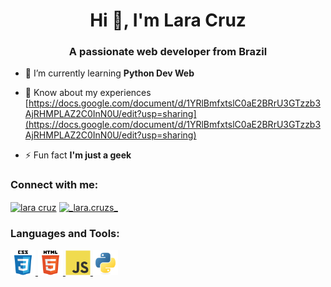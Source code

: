 <h1 align="center">Hi 👋, I'm Lara Cruz</h1>
<h3 align="center">A passionate web developer from Brazil</h3>

- 🌱 I’m currently learning **Python Dev Web**

- 📄 Know about my experiences [https://docs.google.com/document/d/1YRlBmfxtslC0aE2BRrU3GTzzb3AjRHMPLAZ2C0InN0U/edit?usp=sharing](https://docs.google.com/document/d/1YRlBmfxtslC0aE2BRrU3GTzzb3AjRHMPLAZ2C0InN0U/edit?usp=sharing)

- ⚡ Fun fact **I'm just a geek**

<h3 align="left">Connect with me:</h3>
<p align="left">
<a href="https://linkedin.com/in/lara cruz" target="blank"><img align="center" src="https://raw.githubusercontent.com/rahuldkjain/github-profile-readme-generator/master/src/images/icons/Social/linked-in-alt.svg" alt="lara cruz" height="30" width="40" /></a>
<a href="https://instagram.com/_lara.cruzs_" target="blank"><img align="center" src="https://raw.githubusercontent.com/rahuldkjain/github-profile-readme-generator/master/src/images/icons/Social/instagram.svg" alt="_lara.cruzs_" height="30" width="40" /></a>
</p>

<h3 align="left">Languages and Tools:</h3>
<p align="left"> <a href="https://www.w3schools.com/css/" target="_blank" rel="noreferrer"> <img src="https://raw.githubusercontent.com/devicons/devicon/master/icons/css3/css3-original-wordmark.svg" alt="css3" width="40" height="40"/> </a> <a href="https://www.w3.org/html/" target="_blank" rel="noreferrer"> <img src="https://raw.githubusercontent.com/devicons/devicon/master/icons/html5/html5-original-wordmark.svg" alt="html5" width="40" height="40"/> </a> <a href="https://developer.mozilla.org/en-US/docs/Web/JavaScript" target="_blank" rel="noreferrer"> <img src="https://raw.githubusercontent.com/devicons/devicon/master/icons/javascript/javascript-original.svg" alt="javascript" width="40" height="40"/> </a> <a href="https://www.python.org" target="_blank" rel="noreferrer"> <img src="https://raw.githubusercontent.com/devicons/devicon/master/icons/python/python-original.svg" alt="python" width="40" height="40"/> </a> </p>


<!---
LaraTCruz/LaraTCruz is a ✨ special ✨ repository because its `README.md` (this file) appears on your GitHub profile.
You can click the Preview link to take a look at your changes.
--->

